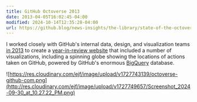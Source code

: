 ```yaml
---
title: GitHub Octoverse 2013
date: 2013-04-05T16:02:45-04:00
modified: 2024-10-14T12:35:28-04:00
url: https://github.blog/news-insights/the-library/state-of-the-octoverse-2013-edition/
---
```


I worked closely with GitHub's internal data, design, and visualization teams [in 2013](https://github.blog/news-insights/the-library/state-of-the-octoverse-2013-edition/) to create a [year-in-review website](https://dribbble.com/shots/1742918/attachments/282046?mode=media) that included a number of visualizations, including a spinning globe showing the locations of actions taken on GitHub, powered by GitHub's enormous [BigQuery](https://en.wikipedia.org/wiki/BigQuery) database.

![https://res.cloudinary.com/ejf/image/upload/v1727743139/octoverse-github-com.png](http://res.cloudinary.com/ejf/image/upload/v1727749657/Screenshot_2024-09-30_at_10.27.22_PM.png)